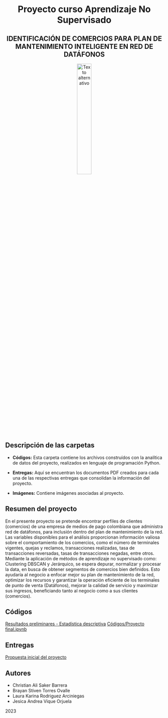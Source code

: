 <div align="center">
  <h1>Proyecto curso Aprendizaje No Supervisado</h1>
  <h2>IDENTIFICACIÓN DE COMERCIOS PARA PLAN DE MANTENIMIENTO INTELIGENTE EN RED DE DATÁFONOS</h2>
  <img src="Imágenes/Datafono.jpg" alt="Texto alternativo" width="30%">
</div>


## Descripción de las carpetas

- **Códigos:** Esta carpeta contiene los archivos construídos con la analítica de datos del proyecto, realizados en lenguaje de programación Python.

- **Entregas:** Aquí se encuentran los documentos PDF creados para cada una de las respectivas entregas que consolidan la información del proyecto.

- **Imágenes:** Contiene imágenes asociadas al proyecto.

## Resumen del proyecto
En el presente proyecto se pretende encontrar perfiles de clientes (comercios) de una empresa de medios de pago colombiana que administra red de datáfonos, para inclusión dentro del plan de mantenimiento de la red. Las variables disponibles para el análisis proporcionan información valiosa sobre el comportamiento de los comercios, como el número de terminales vigentes, quejas y reclamos, transacciones realizadas, tasa de transacciones reversadas, tasas de transacciones negadas, entre otros. Mediante la aplicación de métodos de aprendizaje no supervisado como: Clustering DBSCAN y Jerárquico, se espera depurar, normalizar y procesar la data, en busca de obtener segmentos de comercios bien definidos. Esto ayudaría al negocio a enfocar mejor su plan de mantenimiento de la red, optimizar los recursos y garantizar la operación eficiente de los terminales de punto de venta (Datáfonos), mejorar la calidad de servicio y maximizar sus ingresos, beneficiando tanto al negocio como a sus clientes (comercios). 

##  Códigos
[Resultados preliminares - Estadística descriptiva](https://github.com/BrayanTorres2/proyecto_final_ANS/blob/1696de5e9138d3603caff9fd938c6188eebb6e5c/C%C3%B3digos/Resultados%20preliminares%20-%20Estad%C3%ADstica%20descriptiva.ipynb)
[Códigos/Proyecto final.ipynb](https://github.com/BrayanTorres2/proyecto_final_ANS/blob/9a46edb19279de9388e3ca0eb40663f787817533/C%C3%B3digos/Proyecto%20final.ipynb)

##  Entregas
[Propuesta inicial del proyecto](https://github.com/BrayanTorres2/proyecto_final_ANS/blob/caade228123d35a484136cf08a5c3ea47d7802e7/Entregas/Propuesta%20inicial%20del%20proyecto.pdf)


## Autores
- Christian Ali Saker Barrera
- Brayan Stiven Torres Ovalle
- Laura Karina Rodriguez Arciniegas
- Jesica Andrea Vique Orjuela


2023



